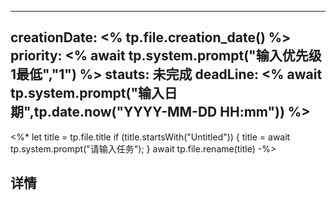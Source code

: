
---
creationDate: <% tp.file.creation_date() %>
priority: <% 
await tp.system.prompt("输入优先级 1最低","1")
%>
stauts: 未完成
deadLine: <% 
await tp.system.prompt("输入日期",tp.date.now("YYYY-MM-DD HH:mm"))
%>
---
<%*
let title = tp.file.title
if (title.startsWith("Untitled")) {
title = await tp.system.prompt("请输入任务");
}
await tp.file.rename(title)
-%>

## 详情